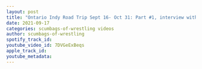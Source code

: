 ```yaml
---
layout: post
title: "Ontario Indy Road Trip Sept 16- Oct 31: Part #1, interview with Adam from Hammerlock Pure Wrestling"
date: 2021-09-17
categories: scumbags-of-wrestling videos
author: scumbags-of-wrestling
spotify_track_id: 
youtube_video_id: 7DVGeExBeqs
apple_track_id: 
youtube_metadata: 
---
```

